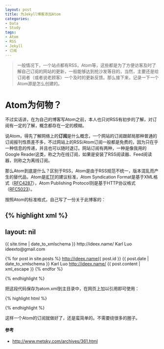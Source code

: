 ```yaml
---
layout: post
title: 为Jekyll博客添加Atom
categories:
- Data
- Study
tags:
- Atom
- RSS
- Jekyll
- 订阅
---
```


> 一般情况下，一个站点都有RSS，Atom等，这些都是为了方便访客及时了解自己订阅的网站的更新，一般能够达到抢沙发等目的，当然，主要还是给订阅者（或者说老顾客）一个及时的更新反馈。那么接下来，记录一下一个Atom源是怎么创建的。   

# Atom为何物？  
不过实话讲，在为自己的博客写Atom之前，本人也只对RSS有初步的了解，对订阅有一定的了解，概念都存在一定的模糊。  


说Atom，得先了解网络上的**订阅**是什么概念，一个网站的订阅跟邮局那种普通的订阅报刊性质差不多，不过网站上的RSS/Atom订阅一般都是免费的，因为只在乎一种信息的传递，并且也可以随时退订。网站订阅有两种，一种是像我用的Google Reader这类，称之为在线订阅，如果是安装了RSS阅读器、Feed阅读器，则称之为离线订阅。  

那么Atom到底是什么？区别于RSS，Atom是由于RSS规范不统一，版本混乱而产生的替代品，Atom是[IETF](http://baike.baidu.com/view/155093.htm)的建议标准，Atom Syndication Format是基于XML格式（[RFC4287](http://tools.ietf.org/html/rfc4287)），Atom Publishing Protocol则是基于HTTP协议格式（[RFC5023](http://tools.ietf.org/html/rfc5023)）。  

按照Atom的标准格式，自己写了一份关于此博客的：  

{% highlight xml %}
---
layout: nil
---
<?xml version="1.0"?>
<feed xmlns="http://www.w3.org/2005/Atom">
 
  <title>ideex.name</title>
  <link href="http://ideex.name/"/>
  <link type="application/atom+xml" rel="self" href="http://ideex.name/atom.xml"/>
  <updated>{{ site.time | date_to_xmlschema }}</updated>
  <id>http://ideex.name/</id>
  <author>
    <name>Karl Luo</name>
    <email>ideexto@gmail.com</email>
  </author>

  {% for post in site.posts %}
  <entry>
    <id>http://ideex.name{{ post.id }}</id>
    <link type="text/html" rel="alternate" href="http://ideex.name{{ post.url }}"/>
    <title>{{ post.title | xml_escape }}</title>
    <updated>{{ post.date | date_to_xmlschema }}</updated>
    <author>
      <name>Karl Luo</name>
      <uri>http://ideex.name/</uri>
    </author>
    <content type="html">{{ post.content | xml_escape }}</content>
  </entry>
  {% endfor %}
 
</feed>
{% endhighlight %}     

把这段代码保存为atom.xml到主目录中，在网页上加以引用即可使用：   

{% highlight html %}
<link href="{{ site.url }}/atom.xml" rel="alternate" title="Atom Rss" type="application/atom+xml" />
{% endhighlight %}    

这样一个Atom的订阅就做好了，还是蛮简单的。不需要绕很多的圈子。



#### 参考  
- <http://www.metsky.com/archives/361.html>